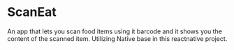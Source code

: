 # ScanEat

An app that lets you scan food items using it barcode and it shows you the content of the scanned item.
Utilizing Native base in this reactnative project.
